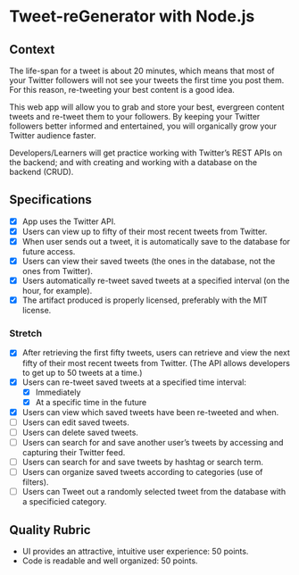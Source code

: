 # Tweet-reGenerator with Node.js

## Context
The life-span for a tweet is about 20 minutes, which means that most of your Twitter followers will not see your tweets the first time you post them. For this reason, re-tweeting your best content is a good idea.

This web app will allow you to grab and store your best, evergreen content tweets and re-tweet them to your followers. By keeping your Twitter followers better informed and entertained, you will organically grow your Twitter audience faster.

Developers/Learners will get practice working with Twitter’s REST APIs on the backend; and with creating and working with a database on the backend (CRUD).

## Specifications

 - [X] App uses the Twitter API.
 - [X] Users can view up to fifty of their most recent tweets from Twitter.
 - [X] When user sends out a tweet, it is automatically save to the database for future access.
 - [X] Users can view their saved tweets (the ones in the database, not the ones from Twitter).
 - [X] Users automatically re-tweet saved tweets at a specified interval (on the hour, for example).
 - [X] The artifact produced is properly licensed, preferably with the MIT license.

### Stretch
 - [X] After retrieving the first fifty tweets, users can retrieve and view the next fifty of their most recent tweets from Twitter. (The API allows developers to get up to 50 tweets at a time.)
 - [X] Users can re-tweet saved tweets at a specified time interval:
      - [X] Immediately
      - [X] At a specific time in the future
 - [X] Users can view which saved tweets have been re-tweeted and when.
 - [ ] Users can edit saved tweets.
 - [ ] Users can delete saved tweets.
 - [ ] Users can search for and save another user’s tweets by accessing and capturing their Twitter feed.
 - [ ] Users can search for and save tweets by hashtag or search term.
 - [ ] Users can organize saved tweets according to categories (use of filters).
 - [ ] Users can Tweet out a randomly selected tweet from the database with a specificied category.

## Quality Rubric
- UI provides an attractive, intuitive user experience: 50 points.
- Code is readable and well organized: 50 points.
